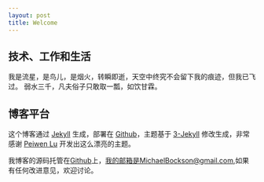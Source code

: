 ```yaml
---
layout: post
title: Welcome
---
```


## 技术、工作和生活

我是流星，是鸟儿，是烟火，转瞬即逝，天空中终究不会留下我的痕迹，但我已飞过。
弱水三千，凡夫俗子只敢取一瓢，如饮甘霖。


## 博客平台

这个博客通过 [Jekyll](http://jekyllrb.com/) 生成，部署在 [Github](https://pages.github.com)，主题基于 [3-Jekyll](https://github.com/P233/3-Jekyll) 修改生成，非常感谢 [Peiwen Lu](https://github.com/P233) 开发出这么漂亮的主题。

我博客的源码托管在[Github](https://github.com/BaoyangBob/baoyangbob.github.io)上，我的邮箱是MichaelBockson@gmail.com,如果有任何改进意见，欢迎讨论。